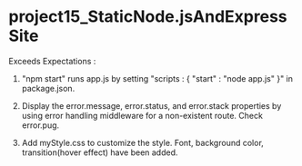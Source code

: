 # project15_StaticNode.jsAndExpressSite

Exceeds Expectations :

  1. "npm start" runs app.js by setting "scripts : { "start" : "node app.js" }" in package.json.
  
  2. Display the error.message, error.status, and error.stack properties by using error handling middleware for a non-existent      route. Check error.pug.
  
  3. Add myStyle.css to customize the style. Font, background color, transition(hover effect) have been added.
